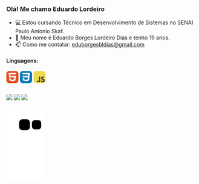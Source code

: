 ### Olá! Me chamo Eduardo Lordeiro

- 💻 Estou cursando Técnico em Desenvolvimento de Sistemas no SENAI Paulo Antonio Skaf.
- 💬 Meu nome é Eduardo Borges Lordeiro Dias e tenho 19 anos.
- 📫 Como me contatar: eduborgesbldias@gmail.com

#### Linguagens:
<div>
  <img align="center" alt="Lordeiro-HTML" height="32" width="32" src="https://github.com/tandpfun/skill-icons/blob/main/icons/HTML.svg">
  <img align="center" alt="Lordeiro-CSS" height="32" width="32" src="https://github.com/tandpfun/skill-icons/blob/main/icons/CSS.svg">
  <img align="center" alt="Lordeiro-Js" height="32" width="32" src="https://github.com/tandpfun/skill-icons/blob/main/icons/JavaScript.svg">
<div/>

##

<div> 
  <a href="https://www.youtube.com/channel/UCFDmWfG33WcAXMwHxtMeReA" target="_blank"><img src="https://img.shields.io/badge/YouTube-FF0000?style=for-the-badge&logo=youtube&logoColor=white" target="_blank"></a>
  <a href="https://www.instagram.com/lordeiroedu/" target="_blank"><img src="https://img.shields.io/badge/-Instagram-%23E4405F?style=for-the-badge&logo=instagram&logoColor=white" target="_blank"></a>
  <a href="https://steamcommunity.com/profiles/76561198097298293/" target"_blank"><img src="https://img.shields.io/badge/Steam-000000?style=for-the-badge&logo=steam&logoColor=white"></a>
  
  ![Snake animation](https://github.com/lordeiro-dias/lordeiro-dias/blob/output/github-contribution-grid-snake.svg)
</div>

